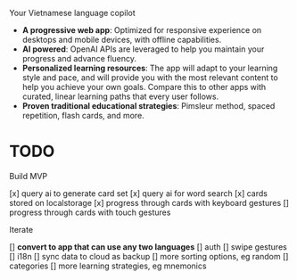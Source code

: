 Your Vietnamese language copilot

- **A progressive web app**: Optimized for responsive experience on desktops and mobile devices, with offline capabilities.
- **AI powered**: OpenAI APIs are leveraged to help you maintain your progress and advance fluency.
- **Personalized learning resources**: The app will adapt to your learning style and pace, and will provide you with the most relevant content to help you achieve your own goals. Compare this to other apps with curated, linear learning paths that every user follows.
- **Proven traditional educational strategies**: Pimsleur method, spaced repetition, flash cards, and more.

# TODO

Build MVP

[x] query ai to generate card set
[x] query ai for word search
[x] cards stored on localstorage
[x] progress through cards with keyboard gestures
[] progress through cards with touch gestures

Iterate

[] **convert to app that can use any two languages**
[] auth
[] swipe gestures
[] i18n
[] sync data to cloud as backup
[] more sorting options, eg random
[] categories
[] more learning strategies, eg mnemonics
